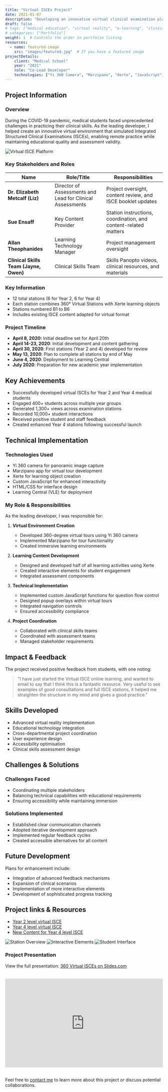 ```yaml
---
title: "Virtual ISCEs Project"
date: 2021-01-07
description: "Developing an innovative virtual clinical examination platform for medical students during COVID-19"
draft: false
# tags: ["medical education", "virtual reality", "e-learning", "clinical skills", "COVID-19"]
# categories: ["Portfolio"]
weight: 1  # Controls the order in portfolio listing
resources:
  - name: featured-image
    src: "images/featured.jpg"  # If you have a featured image
projectDetails:
    client: "Medical School"
    year: "2021"
    role: "Co-Lead Developer"
    technologies: ["Yi 360 Camera", "Marzipano", "Xerte", "JavaScript", "HTML/CSS"]
---
```

<!-- This is a portfolio entry page -->

## Project Information

### Overview

During the COVID-19 pandemic, medical students faced unprecedented challenges in practicing their clinical skills. As the leading developer, I helped create an innovative virtual environment that simulated Integrated Structured Clinical Examinations (ISCEs), enabling remote practice while maintaining educational quality and assessment validity.

![Virtual ISCE Platform](/images/placeholder.jpg)

### Key Stakeholders and Roles

| **Name**                     | **Role/Title**                     | **Responsibilities**                                         |
|-------------------------------|-------------------------------------|-------------------------------------------------------------|
| **Dr. Elizabeth Metcalf (Liz)**  | Director of Assessments and Lead for Clinical Assessments | Project oversight, content review, and ISCE booklet updates |
| **Sue Ensaff**                   | Key Content Provider               | Station instructions, coordination, and content-related matters |
| **Allan Theophanides**           | Learning Technology Manager        | Project management oversight                                |
| **Clinical Skills Team (Jayne, Owen)** | Clinical Skills Team             | Skills Panopto videos, clinical resources, and materials    |

### Key Information

- 12 total stations (6 for Year 2, 6 for Year 4)
- Each station combines 360° Virtual Stations with Xerte learning objects
- Stations numbered B1 to B6
- Includes existing ISCE content adapted for virtual format

### Project Timeline
- **April 8, 2020:** Initial deadline set for April 20th
- **April 14-23, 2020**: Initial development and content gathering
- **April 30, 2020**: First stations (Year 2 and 4) developed for review 
- **May 13, 2020**: Plan to complete all stations by end of May
- **June 4, 2020**: Deployment to Learning Central
- **July 2020**: Preparation for new academic year implementation

## Key Achievements

* Successfully developed virtual ISCEs for Year 2 and Year 4 medical students
* Engaged 400+ students across multiple year groups
* Generated 1,300+ views across examination stations
* Recorded 10,000+ student interactions
* Received positive student and staff feedback
* Created enhanced Year 4 stations following successful launch

## Technical Implementation

### Technologies Used
* Yi 360 camera for panoramic image capture
* Marzipano app for virtual tour development
* Xerte for learning object creation
* Custom JavaScript for enhanced interactivity
* HTML/CSS for interface design
* Learning Central (VLE) for deployment

### My Role & Responsibilities

As the leading developer, I was responsible for:

1. **Virtual Environment Creation**
   * Developed 360-degree virtual tours using Yi 360 camera
   * Implemented Marzipano for tour functionality
   * Created immersive learning environments

2. **Learning Content Development**
   * Designed and developed half of all learning activities using Xerte
   * Created interactive elements for student engagement
   * Integrated assessment components

3. **Technical Implementation**
   * Implemented custom JavaScript functions for question flow control
   * Designed popup overlays within virtual tours
   * Integrated navigation controls
   * Ensured accessibility compliance

4. **Project Coordination**
   * Collaborated with clinical skills teams
   * Coordinated with assessment teams
   * Managed stakeholder requirements

## Impact & Feedback

The project received positive feedback from students, with one noting:

> "I have just started the Virtual ISCE online learning, and wanted to email to say that I think this is a fantastic resource. Very useful to see examples of good consultations and full ISCE stations, it helped me straighten the structure in my mind and gives a good practice."

## Skills Developed

* Advanced virtual reality implementation
* Educational technology integration
* Cross-departmental project coordination
* User experience design
* Accessibility optimisation
* Clinical skills assessment design

## Challenges & Solutions

### Challenges Faced
* Coordinating multiple stakeholders
* Balancing technical capabilities with educational requirements
* Ensuring accessibility while maintaining immersion

### Solutions Implemented
* Established clear communication channels
* Adopted iterative development approach
* Implemented regular feedback cycles
* Created accessible alternatives for all content

## Future Development

Plans for enhancement include:

* Integration of advanced feedback mechanisms
* Expansion of clinical scenarios
* Implementation of more interactive elements
* Development of sophisticated progress tracking

## Project links & Resources
- [Year 2 level virtual ISCE](https://learningcentral.cf.ac.uk/bbcswebdav/pid-5501410-dt-content-rid-15024706_4/xid-15024706_4)
- [Year 4 level virtual ISCE](https://learningcentral.cf.ac.uk/bbcswebdav/pid-5501410-dt-content-rid-15027610_4/xid-15027610_4)  
- [New Content for Year 4 level ISCE](https://learningcentral.cf.ac.uk/bbcswebdav/pid-5501410-dt-content-rid-18235575_4/xid-18235575_4)


![Station Overview](/images/placeholder-1.jpg)
![Interactive Elements](/images/placeholder-2.jpg)
![Student Interface](/images/placeholder-3.jpg)

### Project Presentation

View the full presentation: [360 Virtual ISCEs on Slides.com](https://slides.com/nanzhang/deck-91b859)

<div style="position: relative; aspect-ratio: 16/9; width: 100%; margin: 2rem 0;">
    <iframe 
        src="https://slides.com/nanzhang/deck-91b859/embed" 
        style="position: absolute; top: 0; left: 0; width: 100%; height: 100%;"
        title="360 Virtual ISCSs" 
        scrolling="no" 
        frameborder="0"
        loading="lazy"
        webkitallowfullscreen 
        mozallowfullscreen 
        allowfullscreen>
    </iframe>
</div>

Feel free to [contact me](mailto:nelson_zhang80@hotmail.com) to learn more about this project or discuss potential collaborations.
